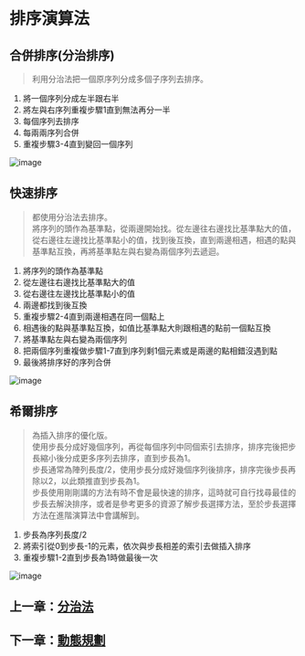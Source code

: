 # 排序演算法

## 合併排序(分治排序)

> 利用分治法把一個原序列分成多個子序列去排序。

1. 將一個序列分成左半跟右半
2. 將左與右序列重複步驟1直到無法再分一半
3. 每個序列去排序
4. 每兩兩序列合併
5. 重複步驟3-4直到變回一個序列

![image](https://github.com/xixa3333/algorithm/assets/128284090/25bc862a-835d-4a61-9f6e-f495e228314f)

## 快速排序

> 都使用分治法去排序。  
> 將序列的頭作為基準點，從兩邊開始找。從左邊往右邊找比基準點大的值，從右邊往左邊找比基準點小的值，找到後互換，直到兩邊相遇，相遇的點與基準點互換，再將基準點左與右變為兩個序列去遞迴。

1. 將序列的頭作為基準點
2. 從左邊往右邊找比基準點大的值
3. 從右邊往左邊找比基準點小的值
4. 兩邊都找到後互換
5. 重複步驟2-4直到兩邊相遇在同一個點上
6. 相遇後的點與基準點互換，如值比基準點大則跟相遇的點前一個點互換
7. 將基準點左與右變為兩個序列
8. 把兩個序列重複做步驟1-7直到序列剩1個元素或是兩邊的點相錯沒遇到點
9. 最後將排序好的序列合併

![image](https://github.com/xixa3333/algorithm/assets/128284090/bc3bdab1-c691-469a-9195-c4314be66219)

## 希爾排序

> 為插入排序的優化版。  
> 使用步長分成好幾個序列，再從每個序列中同個索引去排序，排序完後把步長縮小後分成更多序列去排序，直到步長為1。  
> 步長通常為陣列長度/2，使用步長分成好幾個序列後排序，排序完後步長再除以2，以此類推直到步長為1。  
> 步長使用剛剛講的方法有時不會是最快速的排序，這時就可自行找尋最佳的步長去解決排序，或者是參考更多的資源了解步長選擇方法，至於步長選擇方法在進階演算法中會講解到。

1. 步長為序列長度/2
2. 將索引從0到步長-1的元素，依次與步長相差的索引去做插入排序
3. 重複步驟1-2直到步長為1時做最後一次

![image](https://github.com/xixa3333/algorithm/assets/128284090/48898577-134e-4ea7-9e8d-c553621498c8)

## 上一章：[分治法](https://github.com/xixa3333/algorithm/blob/main/%E5%88%86%E6%B2%BB%E6%B3%95.md)
## 下一章：[動態規劃](https://github.com/xixa3333/algorithm/blob/main/%E5%8B%95%E6%85%8B%E8%A6%8F%E5%8A%83.md)
